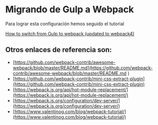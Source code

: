 # Migrando de Gulp a Webpack

Para lograr esta configuración hemos seguido el tutorial

[How to switch from Gulp to webpack (updated to webpack4)](https://www.valentinog.com/blog/from-gulp-to-webpack-4-tutorial)

## Otros enlaces de referencia son:

  - [https://github.com/webpack-contrib/awesome-webpack/blob/master/README.md](https://github.com/webpack-contrib/awesome-webpack/blob/master/README.md
)
  - [https://github.com/webpack-contrib/mini-css-extract-plugin](https://github.com/webpack-contrib/mini-css-extract-plugin)
  - [https://webpack.js.org/api/hot-module-replacement/](https://webpack.js.org/api/hot-module-replacement/)
  - [https://webpack.js.org/configuration/dev-server/](https://webpack.js.org/configuration/dev-server/)
  - [https://www.valentinog.com/blog/webpack-tutorial/](https://www.valentinog.com/blog/webpack-tutorial/)